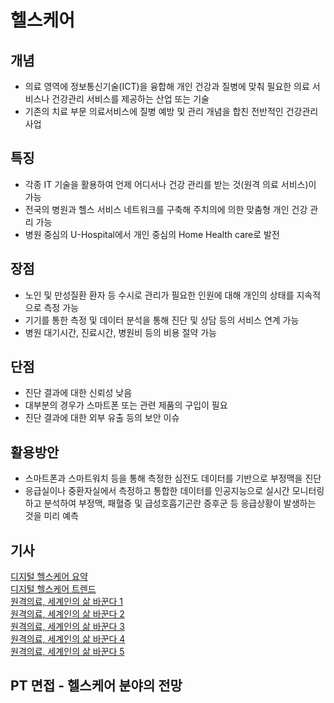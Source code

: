 # 헬스케어
## 개념
- 의료 영역에 정보통신기술(ICT)을 융합해 개인 건강과 질병에 맞춰 필요한 의료 서비스나 건강관리 서비스를 제공하는 산업 또는 기술
- 기존의 치료 부문 의료서비스에 질병 예방 및 관리 개념을 합친 전반적인 건강관리 사업

## 특징
- 각종 IT 기술을 활용하여 언제 어디서나 건강 관리를 받는 것(원격 의료 서비스)이 가능
- 전국의 병원과 헬스 서비스 네트워크를 구축해 주치의에 의한 맞춤형 개인 건강 관리 가능
- 병원 중심의 U-Hospital에서 개인 중심의 Home Health care로 발전

## 장점
- 노인 및 만성질환 환자 등 수시로 관리가 필요한 인원에 대해 개인의 상태를 지속적으로 측정 가능
- 기기를 통한 측정 및 데이터 분석을 통해 진단 및 상담 등의 서비스 연계 가능
- 병원 대기시간, 진료시간, 병원비 등의 비용 절약 가능

## 단점
- 진단 결과에 대한 신뢰성 낮음
- 대부분의 경우가 스마트폰 또는 관련 제품의 구입이 필요
- 진단 결과에 대한 외부 유출 등의 보안 이슈

## 활용방안
- 스마트폰과 스마트워치 등을 통해 측정한 심전도 데이터를 기반으로 부정맥을 진단
- 응급실이나 중환자실에서 측정하고 통합한 데이터를 인공지능으로 실시간 모니터링하고 분석하여 부정맥, 패혈증 및 급성호흡기곤란 증후군 등 응급상황이 발생하는 것을 미리 예측

## 기사
[디지털 헬스케어 요약](https://eiec.kdi.re.kr/publish/reviewView.do?idx=58&ridx=5&fcode=000020003600002)  
[디지털 헬스케어 트렌드](http://www.whosaeng.com/133139)  
[원격의료, 세계인의 삶 바꾼다 1](https://kormedi.com/1537026/%EC%BD%94%EB%A1%9C%EB%82%9819%EB%A1%9C-%EB%B9%97%EC%9E%A5-%EC%97%B4%EB%A6%B0-%EC%9B%90%EA%B2%A9%EC%9D%98%EB%A3%8C%ED%95%9C%EA%B5%AD%EC%9D%80-%EC%97%AC%EC%A0%84%ED%9E%88-%EA%B7%9C%EC%A0%9C/)  
[원격의료, 세계인의 삶 바꾼다 2](https://kormedi.com/1539058/%EA%B5%AC%EB%8D%94%EA%B8%B0-%EB%AC%B4%EC%84%9C%EC%9B%8C-%EC%9E%A5-%EB%AA%BB-%EB%8B%B4%EA%B7%B8%EB%8A%94-%ED%95%9C%EA%B5%AD-%EC%9B%90%EA%B2%A9%EC%9D%98%EB%A3%8C-%ED%9B%84%EC%A7%84%EA%B5%AD-%EC%A0%84/)  
[원격의료, 세계인의 삶 바꾼다 3](https://kormedi.com/1541056/%EB%B0%B0-%EC%95%84%ED%94%8C-%EB%95%8C%EB%8F%84-%EC%98%A8%EB%9D%BC%EC%9D%B8-%EC%A7%84%EB%A3%8C%EB%A5%BC-%EC%9D%B8%EB%8B%88-%EC%9B%90%EA%B2%A9%EC%9D%98%EB%A3%8C-%EB%B9%9B%EA%B3%BC-%EA%B7%B8/)  
[원격의료, 세계인의 삶 바꾼다 4](https://kormedi.com/1543067/%EC%B4%88%EC%A7%84%EB%B6%80%ED%84%B0-%EC%A7%91%EC%97%90%EC%84%9C-%EC%98%A8%EB%9D%BC%EC%9D%B8-%EC%A0%84%EB%A9%B4%EA%B0%9C%EB%B0%A9-%E6%97%A5-%EC%9D%98%EB%A3%8C%EB%8A%94/)  
[원격의료, 세계인의 삶 바꾼다 5](https://kormedi.com/1544298/%E6%97%A5-%EC%98%A8%EB%9D%BC%EC%9D%B8-%EC%9D%98%EB%A3%8C-%EC%98%A4%EC%A7%84%EC%B1%85%EC%9E%84%C2%B7%EC%88%98%EA%B0%80-%EB%AC%B8%EC%A0%9C-%EC%96%B4%EB%96%BB%EA%B2%8C/)  

## PT 면접 - 헬스케어 분야의 전망

